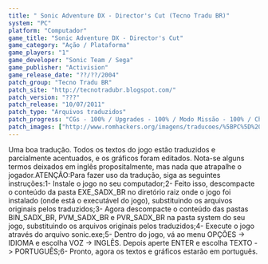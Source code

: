 ```yaml
---
title: " Sonic Adventure DX - Director's Cut (Tecno Tradu BR)"
system: "PC"
platform: "Computador"
game_title: "Sonic Adventure DX - Director's Cut"
game_category: "Ação / Plataforma"
game_players: "1"
game_developer: "Sonic Team / Sega"
game_publisher: "Activision"
game_release_date: "??/??/2004"
patch_group: "Tecno Tradu BR"
patch_site: "http://tecnotradubr.blogspot.com/"
patch_version: "???"
patch_release: "10/07/2011"
patch_type: "Arquivos traduzidos"
patch_progress: "CGs - 100% / Upgrades - 100% / Modo Missão - 100% / Chaos Garden - 100% / Adventure Field - 100% / Dicas - 100% / Mensagens dos Monitores - 100% / Gráficos - 100% / autorun.exe - 100% / readme.txt - 100%"
patch_images: ["http://www.romhackers.org/imagens/traducoes/%5BPC%5D%20Sonic%20Adventure%20DX%20Director's%20Cut%20-%20Tecno%20Tradu%20BR%20-%201.jpg","http://www.romhackers.org/imagens/traducoes/%5BPC%5D%20Sonic%20Adventure%20DX%20Director's%20Cut%20-%20Tecno%20Tradu%20BR%20-%202.jpg","http://www.romhackers.org/imagens/traducoes/%5BPC%5D%20Sonic%20Adventure%20DX%20Director's%20Cut%20-%20Tecno%20Tradu%20BR%20-%203.jpg"]
---
```

Uma boa tradução. Todos os textos do jogo estão traduzidos e parcialmente acentuados, e os gráficos foram editados. Nota-se alguns termos deixados em inglês propositalmente, mas nada que atrapalhe o jogador.ATENÇÃO:Para fazer uso da tradução, siga as seguintes instruções:1- Instale o jogo no seu computador;2- Feito isso, descompacte o conteúdo da pasta EXE_SADX_BR no diretório raiz onde o jogo foi instalado (onde está o executável do jogo), substituindo os arquivos originais pelos traduzidos;3- Agora descompacte o conteúdo das pastas BIN_SADX_BR, PVM_SADX_BR e PVR_SADX_BR na pasta system do seu jogo, substituindo os arquivos originais pelos traduzidos;4- Execute o jogo através do arquivo sonic.exe;5- Dentro do jogo, vá ao menu OPÇÕES -> IDIOMA e escolha VOZ -> INGLÊS. Depois aperte ENTER e escolha TEXTO -> PORTUGUÊS;6- Pronto, agora os textos e gráficos estarão em português.